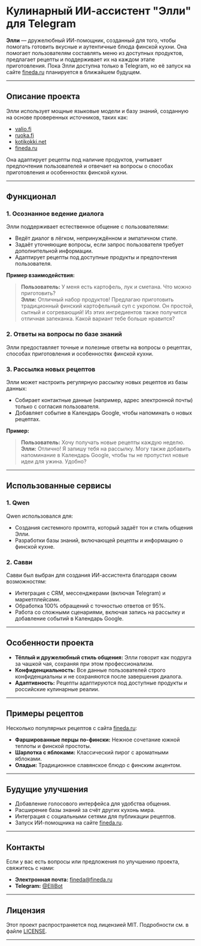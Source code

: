 # Кулинарный ИИ-ассистент "Элли" для Telegram

**Элли** — дружелюбный ИИ-помощник, созданный для того, чтобы помогать готовить вкусные и аутентичные блюда финской кухни. Она помогает пользователям составлять меню из доступных продуктов, предлагает рецепты и поддерживает их на каждом этапе приготовления. Пока Элли доступна только в Telegram, но её запуск на сайте [fineda.ru](https://fineda.ru) планируется в ближайшем будущем.

---

## Описание проекта

Элли использует мощные языковые модели и базу знаний, созданную на основе проверенных источников, таких как:
- [valio.fi](https://www.valio.fi)
- [ruoka.fi](https://www.ruoka.fi)
- [kotikokki.net](https://www.kotikokki.net)
- [fineda.ru](https://fineda.ru)

Она адаптирует рецепты под наличие продуктов, учитывает предпочтения пользователей и отвечает на вопросы о способах приготовления и особенностях финской кухни.

---

## Функционал

### 1. Осознанное ведение диалога
Элли поддерживает естественное общение с пользователями:
- Ведёт диалог в лёгком, непринуждённом и эмпатичном стиле.
- Задаёт уточняющие вопросы, если запрос пользователя требует дополнительной информации.
- Адаптирует рецепты под доступные продукты и предпочтения пользователя.

**Пример взаимодействия:**
> **Пользователь:** У меня есть картофель, лук и сметана. Что можно приготовить?  
> **Элли:** Отличный набор продуктов! Предлагаю приготовить традиционный финский картофельный суп с укропом. Он простой, сытный и согревающий! Из этих ингредиентов также получится отличная запеканка. Какой вариант тебе больше нравится?

### 2. Ответы на вопросы по базе знаний
Элли предоставляет точные и полезные ответы на вопросы о рецептах, способах приготовления и особенностях финской кухни.

### 3. Рассылка новых рецептов
Элли может настроить регулярную рассылку новых рецептов из базы данных:
- Собирает контактные данные (например, адрес электронной почты) только с согласия пользователя.
- Добавляет событие в Календарь Google, чтобы напоминать о новых рецептах.

**Пример:**
> **Пользователь:** Хочу получать новые рецепты каждую неделю.  
> **Элли:** Отлично! Я запишу тебя на рассылку. Могу также добавить напоминание в Календарь Google, чтобы ты не пропустил новые идеи для ужина. Удобно?

---

## Использованные сервисы

### 1. **Qwen**
Qwen использовался для:
- Создания системного промпта, который задаёт тон и стиль общения Элли.
- Разработки базы знаний, включающей рецепты и информацию о финской кухне.

### 2. **Савви**
Савви был выбран для создания ИИ-ассистента благодаря своим возможностям:
- Интеграция с CRM, мессенджерами (включая Telegram) и маркетплейсами.
- Обработка 100% обращений с точностью ответов от 95%.
- Работа со сложными сценариями, включая запись на рассылку и добавление событий в Календарь Google.

---

## Особенности проекта

- **Тёплый и дружелюбный стиль общения:** Элли говорит как подруга за чашкой чая, сохраняя при этом профессионализм.
- **Конфиденциальность:** Все данные пользователей строго конфиденциальны и не сохраняются после завершения диалога.
- **Адаптивность:** Рецепты адаптируются под доступные продукты и российские кулинарные реалии.

---

## Примеры рецептов

Несколько популярных рецептов с сайта [fineda.ru](https://fineda.ru):
- **Фаршированные перцы по-фински:** Нежное сочетание южной теплоты и финской простоты.
- **Шарлотка с яблоками:** Классический пирог с ароматными яблоками.
- **Оладьи:** Традиционное славянское блюдо с финским акцентом.

---

## Будущие улучшения

- Добавление голосового интерфейса для удобства общения.
- Расширение базы знаний за счёт других кухонь мира.
- Интеграция с социальными сетями для публикации рецептов.
- Запуск ИИ-помощника на сайте [fineda.ru](https://fineda.ru).

---

## Контакты

Если у вас есть вопросы или предложения по улучшению проекта, свяжитесь с нами:
- **Электронная почта:** fineda@fineda.ru
- **Telegram:** [@ElliBot](https://t.me/elli_bot)  

---

## Лицензия

Этот проект распространяется под лицензией MIT. Подробности см. в файле [LICENSE](LICENSE).

---
